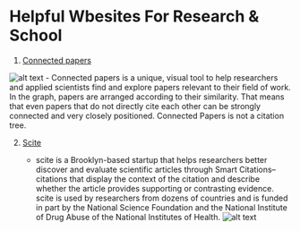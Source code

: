 # Helpful Wbesites For Research & School

1. [Connected papers](https://www.connectedpapers.com/)

![alt text](https://miro.medium.com/max/2000/1*1jR_0VZk92Yh074MCqTHSg.png)
    - Connected papers is a unique, visual tool to help researchers and applied scientists find and explore papers relevant to their field of work. In the graph, papers are arranged according to their similarity. That means that even papers that do not directly cite each other can be strongly connected and very closely positioned. Connected Papers is not a citation tree.

2. [Scite](https://scite.ai/home)

    - scite is a Brooklyn-based startup that helps researchers better discover and evaluate scientific articles through Smart Citations–citations that display the context of the citation and describe whether the article provides supporting or contrasting evidence. scite is used by researchers from dozens of countries and is funded in part by the National Science Foundation and the National Institute of Drug Abuse of the National Institutes of Health.
![alt text](http://url/to/img.png)
